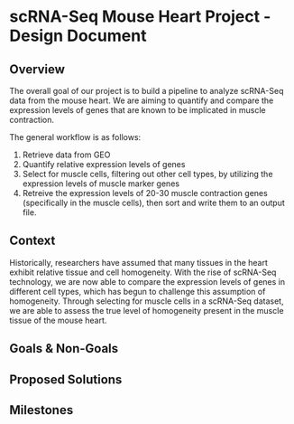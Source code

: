 # scRNA-Seq Mouse Heart Project - Design Document

## Overview
The overall goal of our project is to build a pipeline to analyze scRNA-Seq data from the mouse heart. We are aiming to quantify and compare the expression levels of genes that are known to be implicated in muscle contraction.

The general workflow is as follows:
1. Retrieve data from GEO
2. Quantify relative expression levels of genes
3. Select for muscle cells, filtering out other cell types, by utilizing the expression levels of muscle marker genes
4. Retreive the expression levels of 20-30 muscle contraction genes (specifically in the muscle cells), then sort and write them to an output file.

## Context
Historically, researchers have assumed that many tissues in the heart exhibit relative tissue and cell homogeneity. With the rise of scRNA-Seq technology, we are now able to compare the expression levels of genes in different cell types, which has begun to challenge this assumption of homogeneity. Through selecting for muscle cells in a scRNA-Seq dataset, we are able to assess the true level of homogeneity present in the muscle tissue of the mouse heart.

## Goals & Non-Goals

## Proposed Solutions

## Milestones
